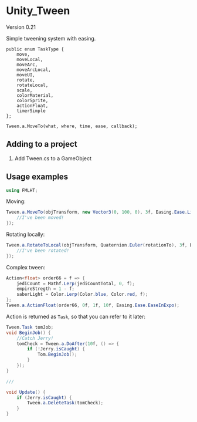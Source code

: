 # Unity_Tween

Version 0.21

Simple tweening system with easing.

```
public enum TaskType {
    move,
    moveLocal,
    moveArc,
    moveArcLocal,
    moveUI,
    rotate,
    rotateLocal,
    scale,
    colorMaterial,
    colorSprite,
    actionFloat,
    timerSimple
};

Tween.a.MoveTo(what, where, time, ease, callback);
```

## Adding to a project
1. Add Tween.cs to a GameObject

## Usage examples

```csharp
using FMLHT;
```

Moving:

```csharp
Tween.a.MoveTo(objTransform, new Vector3(0, 100, 0), 3f, Easing.Ease.Linear, () => {
    //I've been moved!
});
```

Rotating locally:

```csharp
Tween.a.RotateToLocal(objTransform, Quaternion.Euler(rotationTo), 3f, Easing.Ease.EaseOutElastic, () => {
    //I've been rotated!
});
```

Complex tween:

```csharp
Action<float> order66 = f => {
    jediCount = Mathf.Lerp(jediCountTotal, 0, f);
    empireStregth = 1 - f;
    saberLight = Color.Lerp(Color.blue, Color.red, f);
};
Tween.a.ActionFloat(order66, 0f, 1f, 10f, Easing.Ease.EaseInExpo);
```

Action is returned as `Task`, so that you can refer to it later:

```csharp
Tween.Task tomJob;
void BeginJob() {
    //Catch Jerry!
    tomCheck = Tween.a.DoAfter(10f, () => {
        if (!Jerry.isCaught) {
            Tom.BeginJob();
        }
    });
}

///

void Update() {
    if (Jerry.isCaught) {
        Tween.a.DeleteTask(tomCheck);
    }
}
```